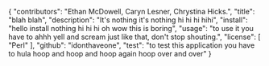 {
	"contributors": "Ethan McDowell, Caryn Lesner, Chrystina Hicks.",
	"title": "blah blah",
	"description": "It's nothing it's nothing hi hi hi hihi",
	"install": "hello install nothing hi hi hi oh wow this is boring",
	"usage": "to use it you have to ahhh yell and scream just like that, don't stop shouting.",
	"license": [
		"Perl"
	],
	"github": "idonthaveone",
	"test": "to test this application you have to hula hoop and hoop and hoop again hoop over and over"
}